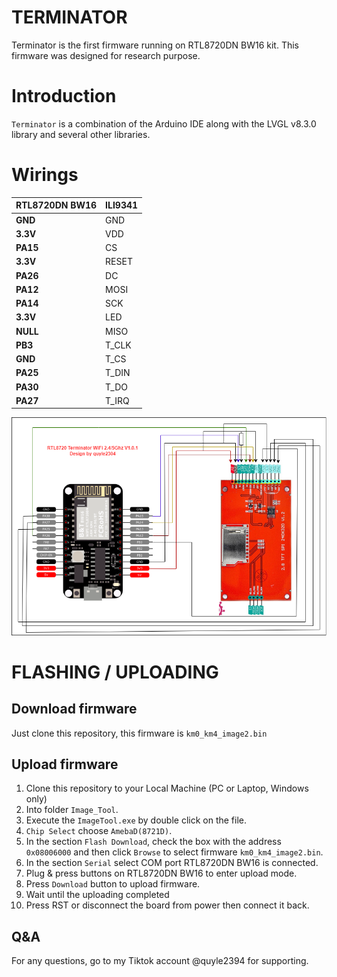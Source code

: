 # TERMINATOR
Terminator is the first firmware running on RTL8720DN BW16 kit.
This firmware was designed for research purpose.


# Introduction

`Terminator` is a combination of the Arduino IDE along with the LVGL v8.3.0 library and several other libraries.

# Wirings
| **RTL8720DN BW16** | **ILI9341** |
| ------------------ | --------- |
| **GND**            | GND       |
| **3.3V**           | VDD       |
| **PA15**           | CS        |
| **3.3V**           | RESET     |
| **PA26**           | DC        |
| **PA12**           | MOSI      |
| **PA14**           | SCK       |
| **3.3V**           | LED       |
| **NULL**           | MISO      |
| **PB3**            | T_CLK     |
| **GND**            | T_CS      |
| **PA25**           | T_DIN     |
| **PA30**           | T_DO      |
| **PA27**           | T_IRQ     |

![terminator wirings](./image/wiring%20diagram.png)

# FLASHING / UPLOADING

## Download firmware
Just clone this repository, this firmware is `km0_km4_image2.bin`

## Upload firmware
1. Clone this repository to your Local Machine (PC or Laptop, Windows only)
2. Into folder `Image_Tool`.
3. Execute the `ImageTool.exe` by double click on the file.
4. `Chip Select` choose `AmebaD(8721D)`.
5. In the section `Flash Download`, check the box with the address `0x08006000` and then click `Browse` to select firmware `km0_km4_image2.bin`.
6. In the section `Serial` select COM port RTL8720DN BW16 is connected.
7. Plug & press buttons on RTL8720DN BW16 to enter upload mode.
8. Press `Download` button to upload firmware.
9. Wait until the uploading completed
10. Press RST or disconnect the board from power then connect it back.

## Q&A

For any questions, go to my Tiktok account @quyle2394 for supporting.